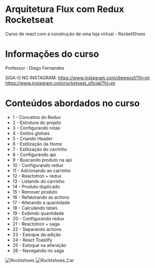 # Arquitetura Flux com Redux Rocketseat
 Curso de react com a construção de uma loja virtual - RocketShoes
 # Informações do curso
 Professor : Diego Fernandes 

SIGA-O NO INSTAGRAM:
https://www.instagram.com/dieegosf/?hl=pt
https://www.instagram.com/rocketseat_oficial/?hl=pt

# Conteúdos abordados no curso

- 1 - Conceitos do Redux
- 2 - Estrutura do projeto
- 3 - Configurando rotas
- 4 - Estilos globais
- 5 - Criando Header
- 6 - Estilização da Home
- 7 - Estilização do carrinho
- 8 - Configurando api
- 9 - Buscando produto na api
- 10 - Configurando redux
- 11 - Adcionando ao carrinho
- 12 - Reactotron + redux
- 13 - Listando do carrinho
- 14 - Produto duplicado
- 15 - Remover produto
- 16 - Refatorando as actions
- 17 - Alterando a quantidade
- 18 - Calculando tatais
- 19 - Exibindo quantidade
- 20 - Configurando redux
- 21 - Reactotron + saga
- 22 - Separando actions
- 23 - Estoque da adição
- 24 - React Toastify
- 25 - Estoque na alteração
- 26 - Navegando no saga


![Rocktshoes](https://user-images.githubusercontent.com/20805453/147485368-1655a37f-b3ac-44f8-9e26-c417c1b3d3b9.PNG)
![Rocktshoes_Car](https://user-images.githubusercontent.com/20805453/147485371-adf63590-cbf8-48a7-bb0c-8edb5c547bd4.PNG)
